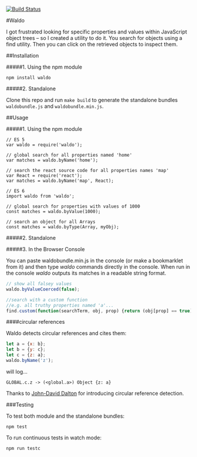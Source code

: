 [![Build Status](https://travis-ci.org/angus-c/waldo.png?branch=master)](http://travis-ci.org/angus-c/waldo)

#Waldo

I got frustrated looking for specific properties and values within JavaScript object trees – so I created a utility to do it.
You search for objects using a find utility. Then you can click on the retrieved objects to inspect them.

##Installation

#####1. Using the npm module

```
npm install waldo
```

#####2. Standalone

Clone this repo and run `make build` to generate the standalone bundles `waldobundle.js` and `waldobundle.min.js`.

##Usage

#####1. Using the npm module

```
// ES 5
var waldo = require('waldo');

// global search for all properties named 'home'
var matches = waldo.byName('home');

// search the react source code for all properties names 'map'
var React = require('react');
var matches = waldo.byName('map', React);
```

```
// ES 6
import waldo from 'waldo';

// global search for properties with values of 1000
const matches = waldo.byValue(1000);

// search an object for all Arrays
const matches = waldo.byType(Array, myObj);
```

#####2. Standalone


#####3. In the Browser Console

You can paste waldobundle.min.js in the console (or make a bookmarklet from it) and then type _waldo_ commands directly in the console. When run in the console _waldo_ outputs its matches in a readable string format.

```js
// show all falsey values
waldo.byValueCoerced(false);

//search with a custom function
//e.g. all truthy properties named 'a'...
find.custom(function(searchTerm, obj, prop) {return (obj[prop] == true) && (prop == 'a')});
```
####circular references

Waldo detects circular references and cites them:

```js
let a = {x: b};
let b = {y: c};
let c = {z: a};
waldo.byName('z');
```

will log...
```
GLOBAL.c.z -> (<global.a>) Object {z: a}
```

Thanks to [John-David Dalton](https://github.com/jdalton) for introducing circular reference detection.

###Testing

To test both module and the standalone bundles:
```
npm test
```

To run continuous tests in watch mode:
```
npm run testc
```
